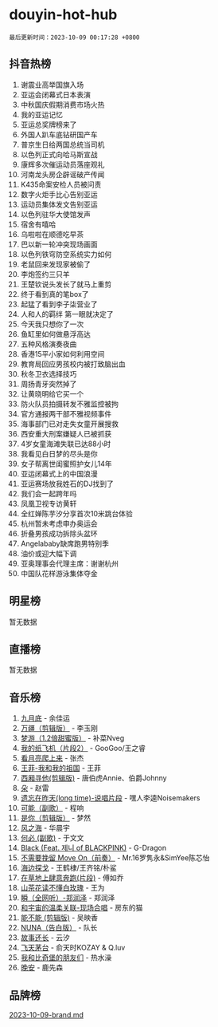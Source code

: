 # douyin-hot-hub

`最后更新时间：2023-10-09 00:17:28 +0800`

## 抖音热榜

1. 谢震业高举国旗入场
1. 亚运会闭幕式日本表演
1. 中秋国庆假期消费市场火热
1. 我的亚运记忆
1. 亚运总奖牌榜来了
1. 外国人趴车底钻研国产车
1. 普京生日给两国总统当司机
1. 以色列正式向哈马斯宣战
1. 康辉多次催运动员落座观礼
1. 河南龙头房企辟谣破产传闻
1. K435命案安检人员被问责
1. 数字火炬手比心告别亚运
1. 运动员集体发文告别亚运
1. 以色列驻华大使馆发声
1. 宿舍有嘻哈
1. 乌啦啦在顺德吃早茶
1. 巴以新一轮冲突现场画面
1. 以色列铁穹防空系统实力如何
1. 老鼠回来发现家被偷了
1. 李炮签约三只羊
1. 王楚钦说头发长了就马上重剪
1. 终于看到真的笔box了
1. 起猛了看到李子柒营业了
1. 人和人的羁绊 第一眼就决定了
1. 今天我只想你了一次
1. 鱼缸里如何做悬浮高达
1. 五种风格演奏夜曲
1. 香港15平小家如何利用空间
1. 教育局回应男孩校内被打致脑出血
1. 秋冬卫衣选择技巧
1. 周扬青牙突然掉了
1. 让黄晓明给它买一个
1. 防火队员拍摄转发不雅监控被拘
1. 官方通报两干部不雅视频事件
1. 海事部门已对走失女童开展搜救
1. 西安重大刑案嫌疑人已被抓获
1. 4岁女童海滩失联已达88小时
1. 我看见白日梦的尽头是你
1. 女子帮离世闺蜜照护女儿14年
1. 亚运闭幕式上的中国浪漫
1. 亚运赛场放我姓石的DJ找到了
1. 我们会一起跨年吗
1. 凤凰卫视专访黄轩
1. 全红婵陈芋汐分享首次10米跳台体验
1. 杭州暂未考虑申办奥运会
1. 折叠男孩成功拆除头盆环
1. Angelababy缺席跑男特别季
1. 油价或迎大幅下调
1. 亚奥理事会代理主席：谢谢杭州
1. 中国队花样游泳集体夺金

## 明星榜

暂无数据

## 直播榜

暂无数据

## 音乐榜

1. [九月底](https://sf6-cdn-tos.douyinstatic.com/obj/tos-cn-ve-2774/oMfewG4PDTFhF8iz3OGQ7ABH5i6fCgnMaoCbzZ) - 余佳运
1. [万疆（剪辑版）](https://sf3-cdn-tos.douyinstatic.com/obj/tos-cn-ve-2774/ooG7oVgFlDTelKCjCsTTobQvbdtj1BBQXnfZd8) - 李玉刚
1. [梦游（1.2倍甜蜜版）](https://sf3-cdn-tos.douyinstatic.com/obj/tos-cn-ve-2774/o4gyAUm8hwufoEABmwVIiQtHsFuGzAEEWtNMzo) - 补菜Nveg
1. [我的纸飞机（片段2）](https://sf3-cdn-tos.douyinstatic.com/obj/tos-cn-ve-2774/oM2ZrKcg2CD5AeRB2gkeXOFB1IxAGJdZPazYHf) - GooGoo/王之睿
1. [看月亮爬上来](https://sf3-cdn-tos.douyinstatic.com/obj/tos-cn-ve-2774/356c324112764016b25295e535f2daf0) - 张杰
1. [王菲-我和我的祖国](https://sf3-cdn-tos.douyinstatic.com/obj/tos-cn-ve-2774/3ef0f373017541e18566595c96123cab) - 王菲
1. [西厢寻他(剪辑版)](https://sf6-cdn-tos.douyinstatic.com/obj/tos-cn-ve-2774/oUsAVfAQKlRNxEv5qxvIB8o5qmIWUcXbzJKJhw) - 唐伯虎Annie、伯爵Johnny
1. [朵](https://sf6-cdn-tos.douyinstatic.com/obj/tos-cn-ve-2774/932f5bdfcd7c47b880525e92ab8a4999) - 赵雷
1. [遗忘在昨天(long time)-说唱片段](https://sf3-cdn-tos.douyinstatic.com/obj/tos-cn-ve-2774/oIynqctDJIzUJY3Q2CeIFe5nA2gC7DS2bfZamd) - 嘿人李逵Noisemakers
1. [可能（副歌）](https://sf3-cdn-tos.douyinstatic.com/obj/tos-cn-ve-2774/cde1731888894259b333569393c2fb51) - 程响
1. [是你（剪辑版）](https://sf3-cdn-tos.douyinstatic.com/obj/tos-cn-ve-2774/46019dae783c4c969944217fe1cfafc4) - 梦然
1. [风之海](https://sf6-cdn-tos.douyinstatic.com/obj/tos-cn-ve-2774/oInqZ2gFbCQvB6wZNnZlJpBcfDBQ8t1e1XwYAi) - 华晨宇
1. [何必 (副歌)](https://sf6-cdn-tos.douyinstatic.com/obj/tos-cn-ve-2774/okuRVVnhXysQOM6IEAfyBsgzwvoF7Az6tNiWDB) - 于文文
1. [Black (Feat. 제니 of BLACKPINK)](https://sf3-cdn-tos.douyinstatic.com/obj/tos-cn-ve-2774/2eb92e2debbe4fe0a552bc099aef7f28) - G-Dragon
1. [不需要挽留 Move On（前奏）](https://sf6-cdn-tos.douyinstatic.com/obj/tos-cn-ve-2774/ooCBhgCCkF4nExzQL9WZSUbitfA8IsDkgQIYhe) - Mr.16罗隽永&SimYee陈芯怡
1. [海边探戈](https://sf3-cdn-tos.douyinstatic.com/obj/tos-cn-ve-2774/os9gE0VQCGqt6VQkZDyBBYvfSDY0QFe3vVmubn) - 王鹤棣/王齐铭/朴鲨
1. [在草地上肆意奔跑(片段)](https://sf6-cdn-tos.douyinstatic.com/obj/tos-cn-ve-2774/8831d494742f45dabdfa8adb8b817259) - 傅如乔
1. [山茶花读不懂白玫瑰](https://sf6-cdn-tos.douyinstatic.com/obj/tos-cn-ve-2774/osfn8B7DktrRHEPJgPCfDbw7QDQEkwC16BxZg9) - 王为
1. [瞬（全网听）-郑润泽](https://sf3-cdn-tos.douyinstatic.com/obj/tos-cn-ve-2774/o4Vb9eJZClCZTnRQYy0BRSeHGrDtrkrQgIBvQt) - 郑润泽
1. [和宇宙的温柔关联-现场合唱](https://sf3-cdn-tos.douyinstatic.com/obj/tos-cn-ve-2774/o0hONGDYQBgk0e5bqDeQOonVmncA6tC2nBwZLT) - 房东的猫
1. [能不能 (剪辑版)](https://sf3-cdn-tos.douyinstatic.com/obj/tos-cn-ve-2774/fc4a6c45b4a34277ba4088e1d7fdff98) - 吴映香
1. [NUNA（告白版）](https://sf3-cdn-tos.douyinstatic.com/obj/tos-cn-ve-2774/a65828cbd8ce41a78a430a58b49f4feb) - 队长
1. [故事还长](https://sf6-cdn-tos.douyinstatic.com/obj/tos-cn-ve-2774/30a26758c8594f0ab81ac675c33ee2c5) - 云汐
1. [飞天茅台](https://sf3-cdn-tos.douyinstatic.com/obj/tos-cn-ve-2774/o4GhTV5kIuMWmC2Ai1WzNglssgBfQaqQCSLxUU) - 俞天时KOZAY & Q.luv
1. [我和比奇堡的朋友们](https://sf3-cdn-tos.douyinstatic.com/obj/tos-cn-ve-2774/f0505db981ea4a6d91453a15924a82aa) - 热水澡
1. [晚安](https://sf6-cdn-tos.douyinstatic.com/obj/tos-cn-ve-2774/a724c5e224464218839820f4e4fd632f) - 鹿先森

## 品牌榜

[2023-10-09-brand.md](2023-10-09-brand.md)

